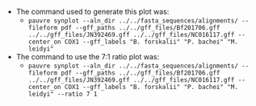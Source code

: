 - The command used to generate this plot was:
  - `pauvre synplot --aln_dir ../../fasta_sequences/alignments/ --fileform pdf --gff_paths ../../gff_files/Bf201706.gff ../../gff_files/JN392469.gff ../../gff_files/NC016117.gff --center_on COX1 --gff_labels "B. forskalii" "P. bachei" "M. leidyi"`
- The command to use the 7:1 ratio plot was:
  - `pauvre synplot --aln_dir ../../fasta_sequences/alignments/ --fileform pdf --gff_paths ../../gff_files/Bf201706.gff ../../gff_files/JN392469.gff ../../gff_files/NC016117.gff --center_on COX1 --gff_labels "B. forskalii" "P. bachei" "M. leidyi" --ratio 7 1`
